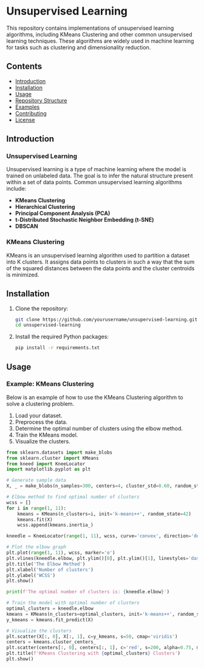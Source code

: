 # Unsupervised Learning

This repository contains implementations of unsupervised learning algorithms, including KMeans Clustering and other common unsupervised learning techniques. These algorithms are widely used in machine learning for tasks such as clustering and dimensionality reduction.

## Contents

- [Introduction](#introduction)
- [Installation](#installation)
- [Usage](#usage)
- [Repository Structure](#repository-structure)
- [Examples](#examples)
- [Contributing](#contributing)
- [License](#license)

## Introduction

### Unsupervised Learning
Unsupervised learning is a type of machine learning where the model is trained on unlabeled data. The goal is to infer the natural structure present within a set of data points. Common unsupervised learning algorithms include:
- **KMeans Clustering**
- **Hierarchical Clustering**
- **Principal Component Analysis (PCA)**
- **t-Distributed Stochastic Neighbor Embedding (t-SNE)**
- **DBSCAN**

### KMeans Clustering
KMeans is an unsupervised learning algorithm used to partition a dataset into K clusters. It assigns data points to clusters in such a way that the sum of the squared distances between the data points and the cluster centroids is minimized.

## Installation

1. Clone the repository:
    ```bash
    git clone https://github.com/yourusername/unsupervised-learning.git
    cd unsupervised-learning
    ```

2. Install the required Python packages:
    ```bash
    pip install -r requirements.txt
    ```

## Usage

### Example: KMeans Clustering

Below is an example of how to use the KMeans Clustering algorithm to solve a clustering problem.

1. Load your dataset.
2. Preprocess the data.
3. Determine the optimal number of clusters using the elbow method.
4. Train the KMeans model.
5. Visualize the clusters.

```python
from sklearn.datasets import make_blobs
from sklearn.cluster import KMeans
from kneed import KneeLocator
import matplotlib.pyplot as plt

# Generate sample data
X, _ = make_blobs(n_samples=300, centers=4, cluster_std=0.60, random_state=0)

# Elbow method to find optimal number of clusters
wcss = []
for i in range(1, 11):
    kmeans = KMeans(n_clusters=i, init='k-means++', random_state=42)
    kmeans.fit(X)
    wcss.append(kmeans.inertia_)

kneedle = KneeLocator(range(1, 11), wcss, curve='convex', direction='decreasing')

# Plot the elbow graph
plt.plot(range(1, 11), wcss, marker='o')
plt.vlines(kneedle.elbow, plt.ylim()[0], plt.ylim()[1], linestyles='dashed', colors='red')
plt.title('The Elbow Method')
plt.xlabel('Number of clusters')
plt.ylabel('WCSS')
plt.show()

print(f'The optimal number of clusters is: {kneedle.elbow}')

# Train the model with optimal number of clusters
optimal_clusters = kneedle.elbow
kmeans = KMeans(n_clusters=optimal_clusters, init='k-means++', random_state=42)
y_kmeans = kmeans.fit_predict(X)

# Visualize the clusters
plt.scatter(X[:, 0], X[:, 1], c=y_kmeans, s=50, cmap='viridis')
centers = kmeans.cluster_centers_
plt.scatter(centers[:, 0], centers[:, 1], c='red', s=200, alpha=0.75, marker='X')
plt.title(f'KMeans Clustering with {optimal_clusters} Clusters')
plt.show()
